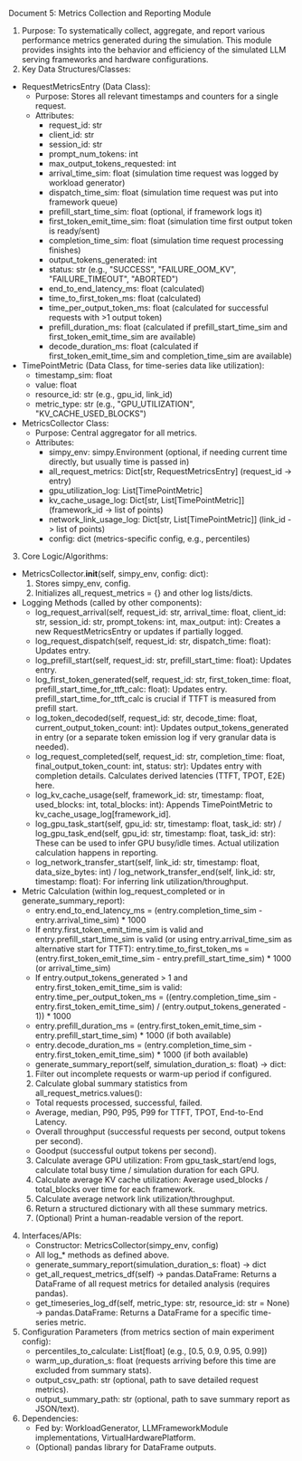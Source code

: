 ﻿Document 5: Metrics Collection and Reporting Module
1. Purpose:
To systematically collect, aggregate, and report various performance metrics generated during the simulation. This module provides insights into the behavior and efficiency of the simulated LLM serving frameworks and hardware configurations.
2. Key Data Structures/Classes:
* RequestMetricsEntry (Data Class):
   * Purpose: Stores all relevant timestamps and counters for a single request.
   * Attributes:
      * request_id: str
      * client_id: str
      * session_id: str
      * prompt_num_tokens: int
      * max_output_tokens_requested: int
      * arrival_time_sim: float (simulation time request was logged by workload generator)
      * dispatch_time_sim: float (simulation time request was put into framework queue)
      * prefill_start_time_sim: float (optional, if framework logs it)
      * first_token_emit_time_sim: float (simulation time first output token is ready/sent)
      * completion_time_sim: float (simulation time request processing finishes)
      * output_tokens_generated: int
      * status: str (e.g., "SUCCESS", "FAILURE_OOM_KV", "FAILURE_TIMEOUT", "ABORTED")
      * end_to_end_latency_ms: float (calculated)
      * time_to_first_token_ms: float (calculated)
      * time_per_output_token_ms: float (calculated for successful requests with >1 output token)
      * prefill_duration_ms: float (calculated if prefill_start_time_sim and first_token_emit_time_sim are available)
      * decode_duration_ms: float (calculated if first_token_emit_time_sim and completion_time_sim are available)
* TimePointMetric (Data Class, for time-series data like utilization):
   * timestamp_sim: float
   * value: float
   * resource_id: str (e.g., gpu_id, link_id)
   * metric_type: str (e.g., "GPU_UTILIZATION", "KV_CACHE_USED_BLOCKS")
* MetricsCollector Class:
   * Purpose: Central aggregator for all metrics.
   * Attributes:
      * simpy_env: simpy.Environment (optional, if needing current time directly, but usually time is passed in)
      * all_request_metrics: Dict[str, RequestMetricsEntry] (request_id -> entry)
      * gpu_utilization_log: List[TimePointMetric]
      * kv_cache_usage_log: Dict[str, List[TimePointMetric]] (framework_id -> list of points)
      * network_link_usage_log: Dict[str, List[TimePointMetric]] (link_id -> list of points)
      * config: dict (metrics-specific config, e.g., percentiles)
3. Core Logic/Algorithms:
* MetricsCollector.__init__(self, simpy_env, config: dict):
   1. Stores simpy_env, config.
   2. Initializes all_request_metrics = {} and other log lists/dicts.
* Logging Methods (called by other components):
   * log_request_arrival(self, request_id: str, arrival_time: float, client_id: str, session_id: str, prompt_tokens: int, max_output: int): Creates a new RequestMetricsEntry or updates if partially logged.
   * log_request_dispatch(self, request_id: str, dispatch_time: float): Updates entry.
   * log_prefill_start(self, request_id: str, prefill_start_time: float): Updates entry.
   * log_first_token_generated(self, request_id: str, first_token_time: float, prefill_start_time_for_ttft_calc: float): Updates entry. prefill_start_time_for_ttft_calc is crucial if TTFT is measured from prefill start.
   * log_token_decoded(self, request_id: str, decode_time: float, current_output_token_count: int): Updates output_tokens_generated in entry (or a separate token emission log if very granular data is needed).
   * log_request_completed(self, request_id: str, completion_time: float, final_output_token_count: int, status: str): Updates entry with completion details. Calculates derived latencies (TTFT, TPOT, E2E) here.
   * log_kv_cache_usage(self, framework_id: str, timestamp: float, used_blocks: int, total_blocks: int): Appends TimePointMetric to kv_cache_usage_log[framework_id].
   * log_gpu_task_start(self, gpu_id: str, timestamp: float, task_id: str) / log_gpu_task_end(self, gpu_id: str, timestamp: float, task_id: str): These can be used to infer GPU busy/idle times. Actual utilization calculation happens in reporting.
   * log_network_transfer_start(self, link_id: str, timestamp: float, data_size_bytes: int) / log_network_transfer_end(self, link_id: str, timestamp: float): For inferring link utilization/throughput.
* Metric Calculation (within log_request_completed or in generate_summary_report):
   * entry.end_to_end_latency_ms = (entry.completion_time_sim - entry.arrival_time_sim) * 1000
   * If entry.first_token_emit_time_sim is valid and entry.prefill_start_time_sim is valid (or using entry.arrival_time_sim as alternative start for TTFT):
entry.time_to_first_token_ms = (entry.first_token_emit_time_sim - entry.prefill_start_time_sim) * 1000 (or arrival_time_sim)
   * If entry.output_tokens_generated > 1 and entry.first_token_emit_time_sim is valid:
entry.time_per_output_token_ms = ((entry.completion_time_sim - entry.first_token_emit_time_sim) / (entry.output_tokens_generated - 1)) * 1000
   * entry.prefill_duration_ms = (entry.first_token_emit_time_sim - entry.prefill_start_time_sim) * 1000 (if both available)
   * entry.decode_duration_ms = (entry.completion_time_sim - entry.first_token_emit_time_sim) * 1000 (if both available)
   * generate_summary_report(self, simulation_duration_s: float) -> dict:
   1. Filter out incomplete requests or warm-up period if configured.
   2. Calculate global summary statistics from all_request_metrics.values():
   * Total requests processed, successful, failed.
   * Average, median, P90, P95, P99 for TTFT, TPOT, End-to-End Latency.
   * Overall throughput (successful requests per second, output tokens per second).
   * Goodput (successful output tokens per second).
   3. Calculate average GPU utilization: From gpu_task_start/end logs, calculate total busy time / simulation duration for each GPU.
   4. Calculate average KV cache utilization: Average used_blocks / total_blocks over time for each framework.
   5. Calculate average network link utilization/throughput.
   6. Return a structured dictionary with all these summary metrics.
   7. (Optional) Print a human-readable version of the report.
4. Interfaces/APIs:
   * Constructor: MetricsCollector(simpy_env, config)
   * All log_* methods as defined above.
   * generate_summary_report(simulation_duration_s: float) -> dict
   * get_all_request_metrics_df(self) -> pandas.DataFrame: Returns a DataFrame of all request metrics for detailed analysis (requires pandas).
   * get_timeseries_log_df(self, metric_type: str, resource_id: str = None) -> pandas.DataFrame: Returns a DataFrame for a specific time-series metric.
5. Configuration Parameters (from metrics section of main experiment config):
   * percentiles_to_calculate: List[float] (e.g., [0.5, 0.9, 0.95, 0.99])
   * warm_up_duration_s: float (requests arriving before this time are excluded from summary stats).
   * output_csv_path: str (optional, path to save detailed request metrics).
   * output_summary_path: str (optional, path to save summary report as JSON/text).
6. Dependencies:
   * Fed by: WorkloadGenerator, LLMFrameworkModule implementations, VirtualHardwarePlatform.
   * (Optional) pandas library for DataFrame outputs.